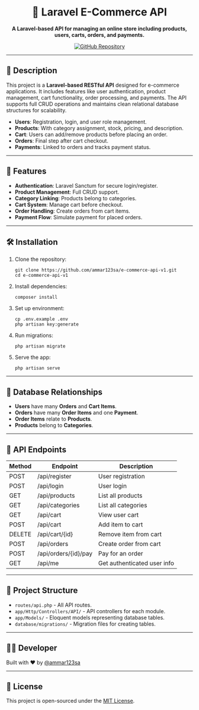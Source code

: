 <h1 align="center">🛒 Laravel E-Commerce API</h1>

<p align="center"><strong>A Laravel-based API for managing an online store including products, users, carts, orders, and payments.</strong></p>

<p align="center">
  <a href="https://github.com/ammar123sa/e-commerce-api-v1">
    <img src="https://img.shields.io/badge/GitHub-Repository-blue?style=for-the-badge&logo=github" alt="GitHub Repository">
  </a>
</p>

<hr/>

<h2>📝 Description</h2>

<p>This project is a <strong>Laravel-based RESTful API</strong> designed for e-commerce applications. It includes features like user authentication, product management, cart functionality, order processing, and payments. The API supports full CRUD operations and maintains clean relational database structures for scalability.</p>

<ul>
  <li><strong>Users</strong>: Registration, login, and user role management.</li>
  <li><strong>Products</strong>: With category assignment, stock, pricing, and description.</li>
  <li><strong>Cart</strong>: Users can add/remove products before placing an order.</li>
  <li><strong>Orders</strong>: Final step after cart checkout.</li>
  <li><strong>Payments</strong>: Linked to orders and tracks payment status.</li>
</ul>

<hr/>

<h2>🚀 Features</h2>

<ul>
  <li><strong>Authentication</strong>: Laravel Sanctum for secure login/register.</li>
  <li><strong>Product Management</strong>: Full CRUD support.</li>
  <li><strong>Category Linking</strong>: Products belong to categories.</li>
  <li><strong>Cart System</strong>: Manage cart before checkout.</li>
  <li><strong>Order Handling</strong>: Create orders from cart items.</li>
  <li><strong>Payment Flow</strong>: Simulate payment for placed orders.</li>
</ul>

<hr/>

<h2>🛠️ Installation</h2>

<ol>
  <li>Clone the repository:
    <pre><code>git clone https://github.com/ammar123sa/e-commerce-api-v1.git
cd e-commerce-api-v1</code></pre>
  </li>
  <li>Install dependencies:
    <pre><code>composer install</code></pre>
  </li>
  <li>Set up environment:
    <pre><code>cp .env.example .env
php artisan key:generate</code></pre>
  </li>
  <li>Run migrations:
    <pre><code>php artisan migrate</code></pre>
  </li>
  <li>Serve the app:
    <pre><code>php artisan serve</code></pre>
  </li>
</ol>

<hr/>

<h2>🧠 Database Relationships</h2>

<ul>
  <li><strong>Users</strong> have many <strong>Orders</strong> and <strong>Cart Items</strong>.</li>
  <li><strong>Orders</strong> have many <strong>Order Items</strong> and one <strong>Payment</strong>.</li>
  <li><strong>Order Items</strong> relate to <strong>Products</strong>.</li>
  <li><strong>Products</strong> belong to <strong>Categories</strong>.</li>
</ul>

<hr/>

<h2>📡 API Endpoints</h2>

<table>
  <thead>
    <tr>
      <th>Method</th>
      <th>Endpoint</th>
      <th>Description</th>
    </tr>
  </thead>
  <tbody>
    <tr><td>POST</td><td>/api/register</td><td>User registration</td></tr>
    <tr><td>POST</td><td>/api/login</td><td>User login</td></tr>
    <tr><td>GET</td><td>/api/products</td><td>List all products</td></tr>
    <tr><td>GET</td><td>/api/categories</td><td>List all categories</td></tr>
    <tr><td>GET</td><td>/api/cart</td><td>View user cart</td></tr>
    <tr><td>POST</td><td>/api/cart</td><td>Add item to cart</td></tr>
    <tr><td>DELETE</td><td>/api/cart/{id}</td><td>Remove item from cart</td></tr>
    <tr><td>POST</td><td>/api/orders</td><td>Create order from cart</td></tr>
    <tr><td>POST</td><td>/api/orders/{id}/pay</td><td>Pay for an order</td></tr>
    <tr><td>GET</td><td>/api/me</td><td>Get authenticated user info</td></tr>
  </tbody>
</table>

<hr/>

<h2>📂 Project Structure</h2>

<ul>
  <li><code>routes/api.php</code> - All API routes.</li>
  <li><code>app/Http/Controllers/API/</code> - API controllers for each module.</li>
  <li><code>app/Models/</code> - Eloquent models representing database tables.</li>
  <li><code>database/migrations/</code> - Migration files for creating tables.</li>
</ul>

<hr/>

<h2>👨‍💻 Developer</h2>

<p>Built with ❤️ by <a href="https://github.com/ammar123sa">@ammar123sa</a></p>

<hr/>

<h2>📄 License</h2>

<p>This project is open-sourced under the <a href="https://opensource.org/licenses/MIT">MIT License</a>.</p>
